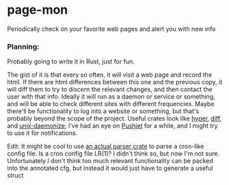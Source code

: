 # page-mon
Periodically check on your favorite web pages and alert you with new info

### Planning:
Probably going to write it in Rust, just for fun.

The gist of it is that every so often, it will visit a web page and record the html. If there are html differences between this one and the previous copy, it will diff them to try to discern the relevant changes, and then contact the user with that info. Ideally it will run as a daemon or service or something, and will be able to check different sites with different frequencies. Maybe there'll be functionality to log into a website or something, but that's probably beyond the scope of the project. Useful crates look like [hyper](https://crates.io/crates/hyper), [diff](https://crates.io/crates/diff), and [unix-daemonize](https://crates.io/crates/unix-daemonize); I've had an eye on [Pushjet](https://pushjet.io/) for a while, and I might try to use it for notifications.  

Edit: It might be cool to use [an actual parser crate](https://crates.io/crates/lalrpop) to parse a cron-like config file. Is a cron config file LR(1)? I didn't think so, but now I'm not sure. 
Unfortunately I don't think too much relevant functionality can be packed into the annotated cfg, but instead it would just have to generate a useful struct

